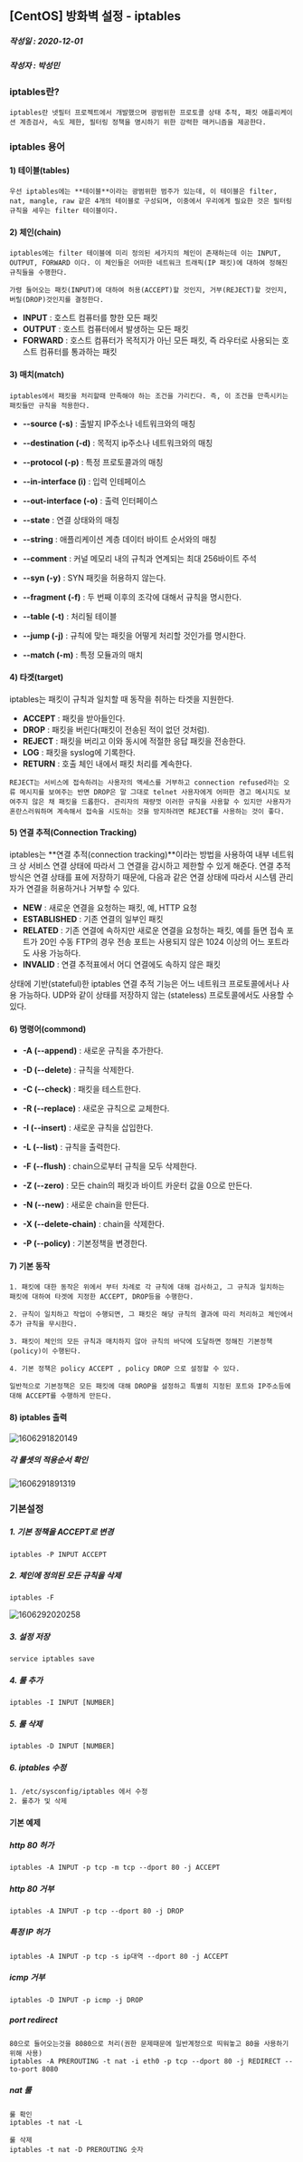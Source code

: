 ## [CentOS] 방화벽 설정 - iptables

##### 작성일 : 2020-12-01

##### 작성자 : 박성민



### iptables란?

```
iptables란 넷필터 프로젝트에서 개발했으며 광범위한 프로토콜 상태 추적, 패킷 애플리케이션 계층검사, 속도 제한, 필터링 정책을 명시하기 위한 강력한 매커니즘을 제공한다.
```



### iptables 용어



#### 1) 테이블(tables)

```
우선 iptables에는 **테이블**이라는 광범위한 범주가 있는데, 이 테이블은 filter, nat, mangle, raw 같은 4개의 테이블로 구성되며, 이중에서 우리에게 필요한 것은 필터링 규칙을 세우는 filter 테이블이다.
```



#### 2) 체인(chain)

```
iptables에는 filter 테이블에 미리 정의된 세가지의 체인이 존재하는데 이는 INPUT, OUTPUT, FORWARD 이다. 이 체인들은 어떠한 네트워크 트래픽(IP 패킷)에 대하여 정해진 규칙들을 수행한다.

가령 들어오는 패킷(INPUT)에 대하여 허용(ACCEPT)할 것인지, 거부(REJECT)할 것인지, 버릴(DROP)것인지를 결정한다.
```

- **INPUT** : 호스트 컴퓨터를 향한 모든 패킷
- **OUTPUT** : 호스트 컴퓨터에서 발생하는 모든 패킷
- **FORWARD** : 호스트 컴퓨터가 목적지가 아닌 모든 패킷, 즉 라우터로 사용되는 호스트 컴퓨터를 통과하는 패킷















#### 3) 매치(match)

```
iptables에서 패킷을 처리할때 만족해야 하는 조건을 가리킨다. 즉, 이 조건을 만족시키는 패킷들만 규칙을 적용한다.
```



- **--source (-s)** : 출발지 IP주소나 네트워크와의 매칭

- **--destination (-d)** : 목적지 ip주소나 네트워크와의 매칭

- **--protocol (-p)** : 특정 프로토콜과의 매칭

- **--in-interface (i)** : 입력 인테페이스

- **--out-interface (-o)** : 출력 인터페이스

- **--state** : 연결 상태와의 매칭

- **--string** : 애플리케이션 계층 데이터 바이트 순서와의 매칭

- **--comment** : 커널 메모리 내의 규칙과 연계되는 최대 256바이트 주석

- **--syn (-y)** : SYN 패킷을 허용하지 않는다.

- **--fragment (-f)** : 두 번째 이후의 조각에 대해서 규칙을 명시한다.

- **--table (-t)** : 처리될 테이블

- **--jump (-j)** : 규칙에 맞는 패킷을 어떻게 처리할 것인가를 명시한다.

- **--match (-m)** : 특정 모듈과의 매치

  

#### 4) 타겟(target)

iptables는 패킷이 규칙과 일치할 때 동작을 취하는 타겟을 지원한다.

- **ACCEPT** : 패킷을 받아들인다.
- **DROP** : 패킷을 버린다(패킷이 전송된 적이 없던 것처럼).
- **REJECT** : 패킷을 버리고 이와 동시에 적절한 응답 패킷을 전송한다.
- **LOG** : 패킷을 syslog에 기록한다.
- **RETURN** : 호출 체인 내에서 패킷 처리를 계속한다.

```
REJECT는 서비스에 접속하려는 사용자의 액세스를 거부하고 connection refused라는 오류 메시지를 보여주는 반면 DROP은 말 그대로 telnet 사용자에게 어떠한 경고 메시지도 보여주지 않은 채 패킷을 드롭한다. 관리자의 재량껏 이러한 규칙을 사용할 수 있지만 사용자가 혼란스러워하며 계속해서 접속을 시도하는 것을 방지하려면 REJECT를 사용하는 것이 좋다.
```





#### 5) 연결 추적(Connection Tracking)

iptables는 **연결 추적(connection tracking)**이라는 방법을 사용하여 내부 네트워크 상 서비스 연결 상태에 따라서 그 연결을 감시하고 제한할 수 있게 해준다. 연결 추적 방식은 연결 상태를 표에 저장하기 때문에, 다음과 같은 연결 상태에 따라서 시스템 관리자가 연결을 허용하거나 거부할 수 있다.

- **NEW** : 새로운 연결을 요청하는 패킷, 예, HTTP 요청
- **ESTABLISHED** : 기존 연결의 일부인 패킷
- **RELATED** : 기존 연결에 속하지만 새로운 연결을 요청하는 패킷, 예를 들면 접속 포트가 20인 수동 FTP의 경우 전송 포트는 사용되지 않은 1024 이상의 어느 포트라도 사용 가능하다.
- **INVALID** : 연결 추적표에서 어디 연결에도 속하지 않은 패킷

상태에 기반(stateful)한 iptables 연결 추적 기능은 어느 네트워크 프로토콜에서나 사용 가능하다. UDP와 같이 상태를 저장하지 않는 (stateless) 프로토콜에서도 사용할 수 있다.



#### 6) 명령어(commond)

- **-A (--append)** : 새로운 규칙을 추가한다.

- **-D (--delete)** : 규칙을 삭제한다.

- **-C (--check)** : 패킷을 테스트한다.

- **-R (--replace)** : 새로운 규칙으로 교체한다.

- **-I (--insert)** : 새로운 규칙을 삽입한다.

- **-L (--list)** : 규칙을 출력한다.

- **-F (--flush)** : chain으로부터 규칙을 모두 삭제한다.

- **-Z (--zero)** : 모든 chain의 패킷과 바이트 카운터 값을 0으로 만든다.

- **-N (--new)** : 새로운 chain을 만든다.

- **-X (--delete-chain)** : chain을 삭제한다.

- **-P (--policy)** : 기본정책을 변경한다.

  

#### 7) 기본 동작

```
1. 패킷에 대한 동작은 위에서 부터 차례로 각 규칙에 대해 검사하고, 그 규칙과 일치하는 패킷에 대하여 타겟에 지정한 ACCEPT, DROP등을 수행한다.

2. 규칙이 일치하고 작업이 수행되면, 그 패킷은 해당 규칙의 결과에 따리 처리하고 체인에서 추가 규칙을 무시한다.

3. 패킷이 체인의 모든 규칙과 매치하지 않아 규칙의 바닥에 도달하면 정해진 기본정책(policy)이 수행된다.

4. 기본 정책은 policy ACCEPT , policy DROP 으로 설정할 수 있다.

일반적으로 기본정책은 모든 패킷에 대해 DROP을 설정하고 특별히 지정된 포트와 IP주소등에 대해 ACCEPT를 수행하게 만든다.
```



#### 8) iptables 출력

![1606291820149](C:\Users\minsoo\AppData\Roaming\Typora\typora-user-images\1606291820149.png)



##### 각 룰셋의 적용순서 확인

![1606291891319](C:\Users\minsoo\AppData\Roaming\Typora\typora-user-images\1606291891319.png)



### 기본설정

##### 1. 기본 정책을 ACCEPT로 변경

```
iptables -P INPUT ACCEPT
```



##### 2. 체인에 정의된 모든 규칙을 삭제

```
iptables -F
```

![1606292020258](C:\Users\minsoo\AppData\Roaming\Typora\typora-user-images\1606292020258.png)

##### 3. 설정 저장

```
service iptables save
```



##### 4. 룰 추가

```
iptables -I INPUT [NUMBER] 
```



##### 5. 룰 삭제

```
iptables -D INPUT [NUMBER]
```



##### 6. iptables 수정

```
1. /etc/sysconfig/iptables 에서 수정
2. 룰추가 및 삭제
```



#### 기본 예제

##### http 80 허가

```
iptables -A INPUT -p tcp -m tcp --dport 80 -j ACCEPT
```



##### http 80 거부

```
iptables -A INPUT -p tcp --dport 80 -j DROP
```



##### 특정 IP 허가

```
iptables -A INPUT -p tcp -s ip대역 --dport 80 -j ACCEPT
```



##### icmp 거부

```
iptables -D INPUT -p icmp -j DROP
```



##### port redirect

```
80으로 들어오는것을 8080으로 처리(권한 문제때문에 일반계정으로 띄워놓고 80을 사용하기위해 사용)
iptables -A PREROUTING -t nat -i eth0 -p tcp --dport 80 -j REDIRECT --to-port 8080
```



##### nat 룰

```
룰 확인
iptables -t nat -L

룰 삭제
iptables -t nat -D PREROUTING 숫자
```

